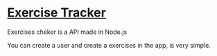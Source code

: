 # [Exercise Tracker](https://www.freecodecamp.org/learn/apis-and-microservices/apis-and-microservices-projects/exercise-tracker)

Exercises cheker is a API made in Node.js 

You can create a user and create a exercises in the app, is very simple.
